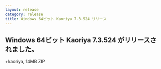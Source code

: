 ```yaml
---
layout: release
category: release
title: Windows 64ビット Kaoriya 7.3.524 リリース
---
```


Windows 64ビット Kaoriya 7.3.524 がリリースされました。
-------------------------------------------------------

+kaoriya, 14MB ZIP
